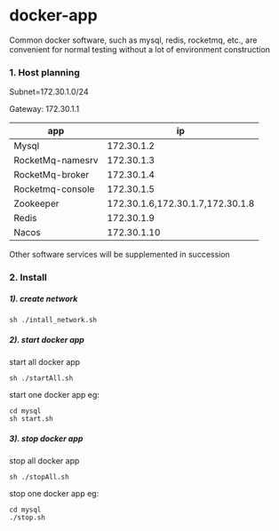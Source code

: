 # docker-app
Common docker software, such as mysql, redis, rocketmq, etc., are convenient for normal testing without a lot of environment construction


### 1. Host planning

Subnet=172.30.1.0/24  

Gateway: 172.30.1.1   

| app              | ip                               |
| ---------------- | -------------------------------- |
| Mysql            | 172.30.1.2                       |
| RocketMq-namesrv | 172.30.1.3                       |
| RocketMq-broker  | 172.30.1.4                       |
| Rocketmq-console | 172.30.1.5                       |
| Zookeeper        | 172.30.1.6,172.30.1.7,172.30.1.8 |
| Redis            | 172.30.1.9                       |
| Nacos            | 172.30.1.10                      |
Other software services will be supplemented in succession

### 2. Install


##### 1). create network
```shell
sh ./intall_network.sh

```

##### 2). start docker app

 start all docker app

```shell
sh ./startAll.sh 

```

start one docker app eg:

```
cd mysql
sh start.sh

```

##### 3). stop docker app

 stop all docker app
 ```shell
 sh ./stopAll.sh
 
 ```

 stop one docker app eg:

 ```shell
 cd mysql 
 ./stop.sh
 
 ```
